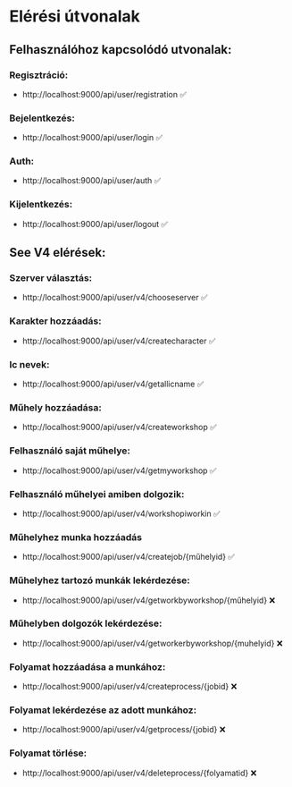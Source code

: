 # Elérési útvonalak

## Felhasználóhoz kapcsolódó utvonalak:

### Regisztráció:

* http://localhost:9000/api/user/registration :white_check_mark:

### Bejelentkezés:

* http://localhost:9000/api/user/login :white_check_mark:

### Auth:

* http://localhost:9000/api/user/auth :white_check_mark:

### Kijelentkezés:

* http://localhost:9000/api/user/logout :white_check_mark:


## See V4 elérések:

### Szerver választás:

* http://localhost:9000/api/user/v4/chooseserver :white_check_mark:

### Karakter hozzáadás:

* http://localhost:9000/api/user/v4/createcharacter :white_check_mark:

### Ic nevek:

* http://localhost:9000/api/user/v4/getallicname :white_check_mark:

### Műhely hozzáadása:

* http://localhost:9000/api/user/v4/createworkshop :white_check_mark:

### Felhasználó saját műhelye:

* http://localhost:9000/api/user/v4/getmyworkshop :white_check_mark:

### Felhasználó műhelyei amiben dolgozik:

* http://localhost:9000/api/user/v4/workshopiworkin :white_check_mark:

### Műhelyhez munka hozzáadás

* http://localhost:9000/api/user/v4/createjob/{műhelyid} :white_check_mark:

### Műhelyhez tartozó munkák lekérdezése:

* http://localhost:9000/api/user/v4/getworkbyworkshop/{műhelyid} :x:

### Műhelyben dolgozók lekérdezése:

* http://localhost:9000/api/user/v4/getworkerbyworkshop/{muhelyid} :x:

### Folyamat hozzáadása a munkához:

* http://localhost:9000/api/user/v4/createprocess/{jobid} :x:

### Folyamat lekérdezése az adott munkához:

* http://localhost:9000/api/user/v4/getprocess/{jobid} :x:

### Folyamat törlése:

* http://localhost:9000/api/user/v4/deleteprocess/{folyamatid} :x:
